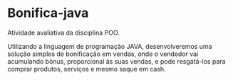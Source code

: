 # Bonifica-java
Atividade avaliativa da disciplina POO.

Utilizando a linguagem de programação JAVA, desenvolveremos uma solução simples de bonificação em vendas, onde o vendedor vai acumulando bônus, proporcional às suas vendas, e pode resgatá-los para comprar produtos, serviços e mesmo saque em cash.
